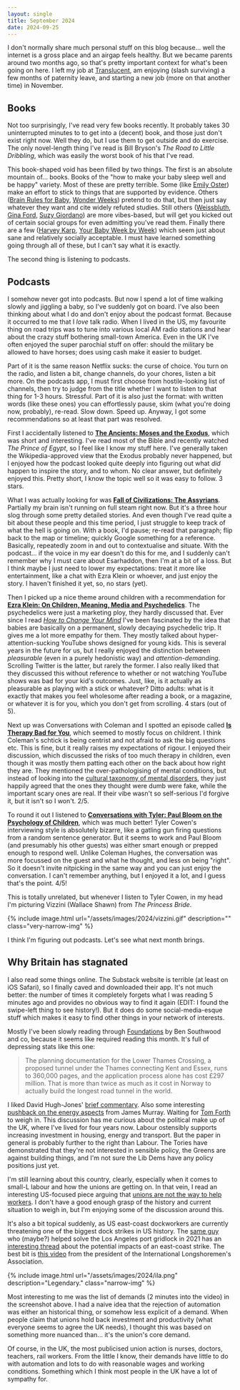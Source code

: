 ```yaml
---
layout: single
title: September 2024
date: 2024-09-25
---
```

I don't normally share much personal stuff on this blog because... well the internet is a gross place and an airgap feels healthy. But we became parents around two months ago, so that's pretty important context for what's been going on here. I left my job at [Translucent](http://translucent.io/), am enjoying (slash surviving) a few months of paternity leave, and starting a new job (more on that another time) in November.

## Books
Not too surprisingly, I've read very few books recently. It probably takes 30 uninterrupted minutes to to get into a (decent) book, and those just don't exist right now. Well they do, but I use them to get outside and do exercise. The only novel-length thing I've read is Bill Bryson's _The Road to Little Dribbling_, which was easily the worst book of his that I've read.

This book-shaped void has been filled by two things. The first is an absolute mountain of... books. Books of the "how to make your baby sleep well and be happy" variety. Most of these are pretty terrible. Some (like [Emily Oster](https://www.goodreads.com/book/show/40121328-cribsheet)) make an effort to stick to things that are supported by evidence. Others ([Brain Rules for Baby](https://www.goodreads.com/book/show/8445273-brain-rules-for-baby), [Wonder Weeks](https://www.goodreads.com/book/show/50741531-the-wonder-weeks)) pretend to do that, but then just say whatever they want and cite widely refuted studies. Still others ([Weissbluth](https://www.goodreads.com/book/show/831635.Healthy_Sleep_Habits_Happy_Child), [Gina Ford](https://www.goodreads.com/book/show/98076.The_New_Contented_Little_Baby_Book), [Suzy Giordano](https://www.goodreads.com/book/show/6669643-the-baby-sleep-solution)) are more vibes-based, but will get you kicked out of certain social groups for even admitting you've read them. Finally there are a few ([Harvey Karp](https://www.goodreads.com/book/show/132900.The_Happiest_Baby_on_the_Block), [Your Baby Week by Week](https://www.goodreads.com/book/show/18872384-your-baby-week-by-week)) which seem just about sane and relatively socially acceptable. I must have learned something going through all of these, but I can't say what it is exactly.

The second thing is listening to podcasts.
## Podcasts
I somehow never got into podcasts. But now I spend a lot of time walking slowly and jiggling a baby, so I've suddenly got on board. I've also been thinking about what I do and don't enjoy about the podcast format. Because it occurred to me that I _love_ talk radio. When I lived in the US, my favourite thing on road trips was to tune into various local AM radio stations and hear about the crazy stuff bothering small-town America. Even in the UK I've often enjoyed the super parochial stuff on offer: should the military be allowed to have horses; does using cash make it easier to budget.

Part of it is the same reason Netflix sucks: the curse of choice. You turn on the radio, and listen a bit, change channels, do your chores, listen a bit more. On the podcasts app, I must first choose from hostile-looking list of channels, then try to judge from the title whether I want to listen to that thing for 1-3 hours. Stressful. Part of it is also just the format: with written words (like these ones) you can effortlessly pause, skim (what you're doing now, probably), re-read. Slow down. Speed up. Anyway, I got some recommendations so at least that part was resolved.

First I accidentally listened to [**The Ancients: Moses and the Exodus**](https://podcasts.apple.com/md/podcast/moses-the-exodus/id1520403988?i=1000658678416), which was short and interesting. I've read most of the Bible and recently watched _The Prince of Egypt_, so I feel like I know my stuff here. I've generally taken the Wikipedia-approved view that the Exodus probably never happened, but I enjoyed how the podcast looked quite deeply into figuring out what _did_ happen to inspire the story, and to whom. No clear answer, but definitely enjoyed this. Pretty short, I know the topic well so it was easy to follow. 3 stars.

What I was actually looking for was [**Fall of Civilizations: The Assyrians**](https://podcasts.apple.com/us/podcast/13-the-assyrians-empire-of-iron/id1449884495?i=1000525464222). Partially my brain isn't running on full steam right now. But it's a three hour slog through some pretty detailed stories. And even though I've read quite a bit about these people and this time period, I just struggle to keep track of what the hell is going on. With a book, I'd pause; re-read that paragraph; flip back to the map or timeline; quickly Google something for a reference. Basically, repeatedly zoom in and out to contextualise and situate. With the podcast... if the voice in my ear doesn't do this for me, and I suddenly can't remember why I must care about Esarhaddon, then I'm at a bit of a loss. But I think maybe I just need to lower my expectations: treat it more like entertainment, like a chat with Ezra Klein or whoever, and just enjoy the story. I haven't finished it yet, so, no stars (yet).

Then I picked up a nice theme around children with a recommendation for  [**Ezra Klein: On Children, Meaning, Media and Psychedelics**](https://podcasts.apple.com/us/podcast/on-children-meaning-media-and-psychedelics/id1548604447?i=1000668140106). The psychedelics were just a marketing ploy, they hardly discussed that. Ever since I read [_How to Change Your Mind_](https://www.goodreads.com/book/show/36613747-how-to-change-your-mind) I've been fascinated by the idea that babies are basically on a permanent, slowly decaying psychedelic trip. It gives me a lot more empathy for them. They mostly talked about hyper-attention-sucking YouTube shows designed for young kids. This is several years in the future for us, but I really enjoyed the distinction between _pleasurable_ (even in a purely hedonistic way) and _attention-demanding_. Scrolling Twitter is the latter, but rarely the former. I also really liked that they discussed this without reference to whether or not watching YouTube shows was bad for your kid's outcomes. Just, like, is it actually as pleasurable as playing with a stick or whatever? Ditto adults: what is it exactly that makes you feel wholesome after reading a book, or a magazine, or whatever it is for you, which you don't get from scrolling. 4 stars (out of 5).

Next up was Conversations with Coleman and I spotted an episode called [**Is Therapy Bad for You**](https://podcasts.apple.com/us/podcast/is-therapy-bad-for-you-with-abigail-shrier/id1716338488?i=1000647662531), which seemed to mostly focus on childrent. I think Coleman's schtick is being centrist and not afraid to ask the big questions etc. This is fine, but it really raises my expectations of rigour. I enjoyed their discussion, which discussed the risks of too much therapy in children, even though it was mostly them patting each other on the back about how right they are. They mentioned the over-pathologising of mental conditions, but instead of looking into the [cultural taxonomy of mental disorders](https://www.astralcodexten.com/p/you-dont-want-a-purely-biological), they just happily agreed that the ones they thought were dumb were fake, while the important scary ones are real. If their vibe wasn't so self-serious I'd forgive it, but it isn't so I won't. 2/5.

To round it out I listened to [**Conversations with Tyler: Paul Bloom on the Psychology of Children**](https://podcasts.apple.com/us/podcast/paul-bloom-on-the-psychology-of-children/id983795625?i=1000664590841), which was much better! Tyler Cowen's interviewing style is absolutely bizarre, like a gatling gun firing questions from a random sentence generator. But it seems to work and Paul Bloom (and presumably his other guests) was either smart enough or prepped enough to respond well. Unlike Coleman Hughes, the conversation was more focussed on the guest and what he thought, and less on being "right". So it doesn't invite nitpicking in the same way and you can just enjoy the conversation. I can't remember anything, but I enjoyed it a lot, and I guess that's the point. 4/5!

This is totally unrelated, but whenever I listen to Tyler Cowen, in my head I'm picturing Vizzini (Wallace Shawn) from _The Princess Bride_.

{% include image.html url="/assets/images/2024/vizzini.gif" description="" class="very-narrow-img" %}

I think I'm figuring out podcasts. Let's see what next month brings.

## Why Britain has stagnated
I also read some things online. The Substack website is terrible (at least on iOS Safari), so I finally caved and downloaded their app. It's not much better: the number of times it completely forgets what I was reading 5 minutes ago and provides no obvious way to find it again (EDIT: I found the swipe-left thing to see history!). But it does do some social-media-esque stuff which makes it easy to find other things in your network of interests.

Mostly I've been slowly reading through [Foundations](https://ukfoundations.co/) by Ben Southwood and co, because it seems like required reading this month. It's full of depressing stats like this one:

> The planning documentation for the Lower Thames Crossing, a proposed tunnel under the Thames connecting Kent and Essex, runs to 360,000 pages, and the application process alone has cost £297 million. That is more than twice as much as it cost in Norway to actually build the longest road tunnel in the world.

I liked David Hugh-Jones' [brief commentary](https://wyclif.substack.com/p/a-quick-reaction-to-foundations). Also some interesting [pushback on the energy aspects](https://x.com/James_BG/status/1838502656534298687) from James Murray. Waiting for [Tom Forth](https://x.com/thomasforth) to weigh in. This discussion has me curious about the political make up of the UK, where I've lived for four years now. Labour ostensibly supports increasing investment in housing, energy and transport. But the paper in general is probably further to the right than Labour. The Tories have demonstrated that they're not interested in sensible policy, the Greens are against building things, and I'm not sure the Lib Dems have any policy positions just yet.

I'm still learning about this country, clearly, especially when it comes to small-L labour and how the unions are getting on. In that vein, I read an interesting US-focused piece arguing that [unions are not the way to help workers](https://www.richardhanania.com/p/unions-are-not-the-way-to-help-workers). I don't have a good enough grasp of the history and current situation to weigh in, but I'm enjoying some of the discussion around this.

It's also a bit topical suddenly, as US east-coast dockworkers are currently threatening one of the biggest dock strikes in US history. The [same guy](https://x.com/typesfast/status/1836499286311551341) who (maybe?) helped solve the Los Angeles port gridlock in 2021 has an [interesting thread](https://x.com/typesfast/status/1836498432510562788) about the potential impacts of an east-coast strike. The best bit is [this video](https://youtu.be/ojEKhhuiwfU?t=126) from the president of the International Longshoremen's Association.

{% include image.html url="/assets/images/2024/ila.png" description="Legendary." class="narrow-img" %}

Most interesting to me was the list of demands (2 minutes into the video) in the screenshot above. I had a naive idea that the rejection of automation was either an historical thing, or somehow less explicit of a demand. When people claim that unions hold back investment and productivity (what everyone seems to agree the UK needs), I thought this was based on something more nuanced than... it's the union's core demand.

Of course, in the UK, the most publicised union action is nurses, doctors, teachers, rail workers. From the little I know, their demands have little to do with automation and lots to do with reasonable wages and working conditions. Something which I think most people in the UK have a lot of sympathy for.